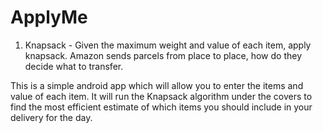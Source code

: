 # ApplyMe

1. Knapsack - Given the maximum weight and value of each item, apply knapsack. Amazon sends parcels from place to place, how do they decide what to transfer.

This is a simple android app which will allow you to enter the items and value of each item.
It will run the Knapsack algorithm under the covers to find the most efficient estimate of which items you should include
in your delivery for the day.
